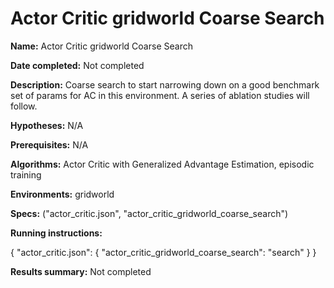 # Actor Critic gridworld Coarse Search

**Name:** Actor Critic gridworld Coarse Search

**Date completed:** Not completed

**Description:** Coarse search to start narrowing down on a good benchmark set of params for AC in this environment. A series of ablation studies will follow.

**Hypotheses:** N/A

**Prerequisites:** N/A

**Algorithms:** Actor Critic with Generalized Advantage Estimation, episodic training

**Environments:** gridworld

**Specs:** ("actor_critic.json", "actor_critic_gridworld_coarse_search")

**Running instructions:**

{
  "actor_critic.json": {
    "actor_critic_gridworld_coarse_search": "search"
  }
}

**Results summary:** Not completed
